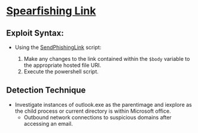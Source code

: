 # [Spearfishing Link](https://attack.mitre.org/techniques/T1566/002/)

## Exploit Syntax:

* Using the [SendPhishingLink](/Poshc2/pslo_scripts/Purple_pslo_scripts/SendPhishingLink.ps1) script:
    
    1. Make any changes to the link contained within the `$body` variable to the appropriate hosted file URI.
    2. Execute the powershell script.

## Detection Technique
* Investigate instances of outlook.exe as the parentimage and iexplore as the child process or current directory is within Microsoft office.
    * Outbound network connections to suspicious domains after accessing an email.